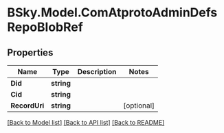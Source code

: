 # BSky.Model.ComAtprotoAdminDefsRepoBlobRef

## Properties

Name | Type | Description | Notes
------------ | ------------- | ------------- | -------------
**Did** | **string** |  | 
**Cid** | **string** |  | 
**RecordUri** | **string** |  | [optional] 

[[Back to Model list]](../README.md#documentation-for-models) [[Back to API list]](../README.md#documentation-for-api-endpoints) [[Back to README]](../README.md)

